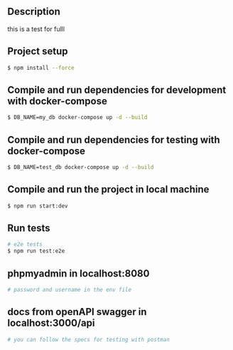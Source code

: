## Description

this is a test for fulll

## Project setup

```bash
$ npm install --force
```

## Compile and run dependencies for development with docker-compose

```bash
$ DB_NAME=my_db docker-compose up -d --build

```

## Compile and run dependencies for testing with docker-compose

```bash
$ DB_NAME=test_db docker-compose up -d --build

```

## Compile and run the project in local machine

```bash
$ npm run start:dev

```

## Run tests

```bash
# e2e tests
$ npm run test:e2e

```

## phpmyadmin in localhost:8080

```bash
# password and username in the env file

```

## docs from openAPI swagger in localhost:3000/api

```bash
# you can follow the specs for testing with postman

```
